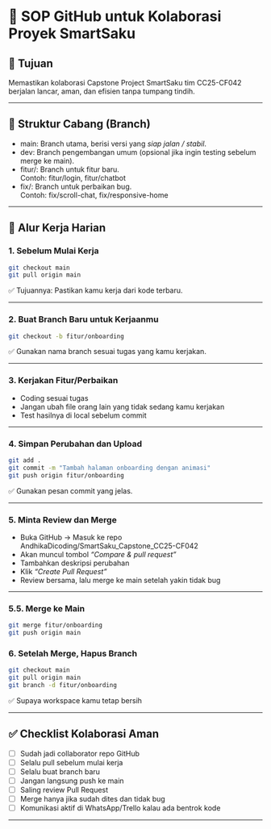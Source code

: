 # 🤝 SOP GitHub untuk Kolaborasi Proyek SmartSaku

## 📌 Tujuan
Memastikan kolaborasi Capstone Project SmartSaku tim CC25-CF042 berjalan lancar, aman, dan efisien tanpa tumpang tindih.

---

## 🧩 Struktur Cabang (Branch)
- main: Branch utama, berisi versi yang *siap jalan / stabil*.
- dev: Branch pengembangan umum (opsional jika ingin testing sebelum merge ke main).
- fitur/<nama-fitur>: Branch untuk fitur baru.  
  Contoh: fitur/login, fitur/chatbot
- fix/<nama-perbaikan>: Branch untuk perbaikan bug.  
  Contoh: fix/scroll-chat, fix/responsive-home

---

## 👣 Alur Kerja Harian

### 1. Sebelum Mulai Kerja
```bash
git checkout main
git pull origin main
```
✅ Tujuannya: Pastikan kamu kerja dari kode terbaru.

---

### 2. Buat Branch Baru untuk Kerjaanmu
```bash
git checkout -b fitur/onboarding
```
✅ Gunakan nama branch sesuai tugas yang kamu kerjakan.

---

### 3. Kerjakan Fitur/Perbaikan
- Coding sesuai tugas
- Jangan ubah file orang lain yang tidak sedang kamu kerjakan
- Test hasilnya di local sebelum commit

---

### 4. Simpan Perubahan dan Upload
```bash
git add .
git commit -m "Tambah halaman onboarding dengan animasi"
git push origin fitur/onboarding
```
✅ Gunakan pesan commit yang jelas.

---

### 5. Minta Review dan Merge
- Buka GitHub → Masuk ke repo AndhikaDicoding/SmartSaku_Capstone_CC25-CF042
- Akan muncul tombol *“Compare & pull request”*
- Tambahkan deskripsi perubahan
- Klik *“Create Pull Request”*
- Review bersama, lalu merge ke main setelah yakin tidak bug

---

### 5.5. Merge ke Main
```bash
git merge fitur/onboarding
git push origin main
```

### 6. Setelah Merge, Hapus Branch
```bash
git checkout main
git pull origin main
git branch -d fitur/onboarding
```
✅ Supaya workspace kamu tetap bersih

---

## ✅ Checklist Kolaborasi Aman
- [ ] Sudah jadi collaborator repo GitHub
- [ ] Selalu pull sebelum mulai kerja
- [ ] Selalu buat branch baru
- [ ] Jangan langsung push ke main
- [ ] Saling review Pull Request
- [ ] Merge hanya jika sudah dites dan tidak bug
- [ ] Komunikasi aktif di WhatsApp/Trello kalau ada bentrok kode

---
